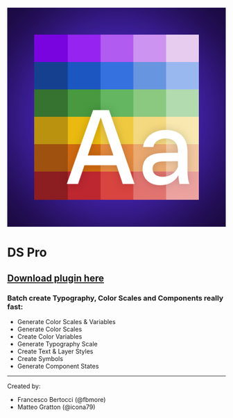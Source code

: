 ![](/Images/DS-Pro-Sketch-Plugin.png)
# DS Pro

## [Download plugin here](https://github.com/fbmore/DS-Pro-Sketch-Plugin/raw/main/DS%20Pro.sketchplugin.zip)


### Batch create Typography, Color Scales and Components really fast:
- Generate Color Scales & Variables
- Generate Color Scales
- Create Color Variables
- Generate Typography Scale
- Create Text & Layer Styles
- Create Symbols
- Generate Component States

---

Created by:
 
- Francesco Bertocci (@fbmore)
- Matteo Gratton (@icona79)

